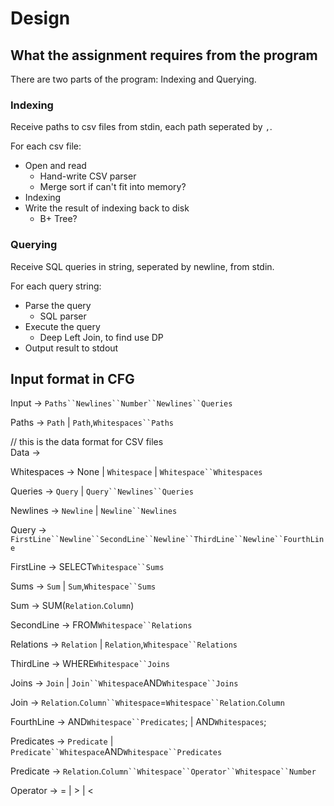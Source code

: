 # Design

## What the assignment requires from the program

There are two parts of the program: Indexing and Querying.

### Indexing

Receive paths to csv files from stdin, each path seperated by `,`.

For each csv file:

* Open and read
	* Hand-write CSV parser
	* Merge sort if can't fit into memory?
* Indexing
* Write the result of indexing back to disk
	* B+ Tree?

### Querying

Receive SQL queries in string, seperated by newline, from stdin.

For each query string:

* Parse the query
	* SQL parser
* Execute the query
	* Deep Left Join, to find use DP
* Output result to stdout

## Input format in CFG

Input -> `Paths``Newlines``Number``Newlines``Queries`

Paths -> `Path` | `Path`,`Whitespaces``Paths`  

// this is the data format for CSV files  
Data -> 

Whitespaces -> None | `Whitespace` | `Whitespace``Whitespaces` 
  
Queries -> `Query` | `Query``Newlines``Queries`  

Newlines -> `Newline` | `Newline``Newlines`  

Query -> `FirstLine``Newline``SecondLine``Newline``ThirdLine``Newline``FourthLine`

FirstLine -> SELECT`Whitespace``Sums`

Sums -> `Sum` | `Sum`,`Whitespace``Sums`

Sum -> SUM(`Relation`.`Column`)

SecondLine -> FROM`Whitespace``Relations`

Relations -> `Relation` | `Relation`,`Whitespace``Relations`

ThirdLine -> WHERE`Whitespace``Joins`

Joins -> `Join` | `Join``Whitespace`AND`Whitespace``Joins`

Join -> `Relation`.`Column``Whitespace`=`Whitespace``Relation`.`Column`

FourthLine -> AND`Whitespace``Predicates`; | AND`Whitespaces`;

Predicates -> `Predicate` | `Predicate``Whitespace`AND`Whitespace``Predicates`

Predicate -> `Relation`.`Column``Whitespace``Operator``Whitespace``Number`

Operator -> = | > | <
